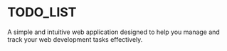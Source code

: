 # TODO_LIST
A simple and intuitive web application designed to help you manage and track your web development tasks effectively.
